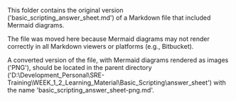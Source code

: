 This folder contains the original version ('basic_scripting_answer_sheet.md') of a Markdown file that included Mermaid diagrams.

The file was moved here because Mermaid diagrams may not render correctly in all Markdown viewers or platforms (e.g., Bitbucket).

A converted version of the file, with Mermaid diagrams rendered as images ('PNG'), should be located in the parent directory ('D:\Development_Personal\SRE-Training\WEEK_1_2_Learning_Material\Basic_Scripting\answer_sheet') with the name 'basic_scripting_answer_sheet-png.md'.